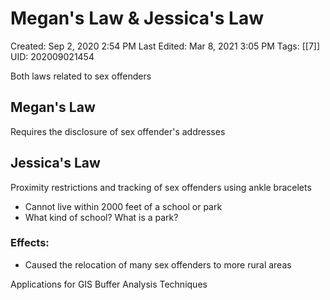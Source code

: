 # Megan's Law & Jessica's Law

Created: Sep 2, 2020 2:54 PM
Last Edited: Mar 8, 2021 3:05 PM
Tags: [[7]]
UID: 202009021454

Both laws related to sex offenders

## Megan's Law

Requires the disclosure of sex offender's addresses

## Jessica's Law

Proximity restrictions and tracking of sex offenders using ankle bracelets

- Cannot live within 2000 feet of a school or park
- What kind of school? What is a park?

### Effects:

- Caused the relocation of many sex offenders to more rural areas

Applications for GIS Buffer Analysis Techniques